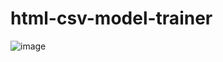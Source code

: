 # html-csv-model-trainer

![image](https://github.com/devashish234073/html-csv-model-trainer/assets/20777854/92dff7f0-3109-4e22-971a-ca825b76f833)
